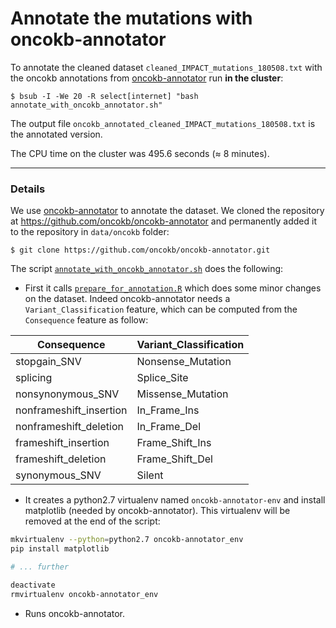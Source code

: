 # Annotate the mutations with oncokb-annotator

To annotate the cleaned dataset `cleaned_IMPACT_mutations_180508.txt` with the oncokb annotations from [oncokb-annotator](https://github.com/oncokb/oncokb-annotator) run **in the cluster**:
```shell
$ bsub -I -We 20 -R select[internet] "bash annotate_with_oncokb_annotator.sh"
```

The output file `oncokb_annotated_cleaned_IMPACT_mutations_180508.txt` is the annotated version.

The CPU time on the cluster was 495.6 seconds (≈ 8 minutes).

***

### Details

We use [oncokb-annotator](https://github.com/oncokb/oncokb-annotator) to annotate the dataset. We cloned the repository at https://github.com/oncokb/oncokb-annotator and permanently added it to the repository in `data/oncokb` folder:
```shell
$ git clone https://github.com/oncokb/oncokb-annotator.git
```

The script [`annotate_with_oncokb_annotator.sh`](https://github.com/ElsaB/impact-annotator/blob/master/data/oncokb/annotate_with_oncokb_annotator.sh) does the following:

* First it calls [`prepare_for_annotation.R`](https://github.com/ElsaB/impact-annotator/blob/master/data/oncokb/prepare_for_annotation.R) which does some minor changes on the dataset. Indeed oncokb-annotator needs a `Variant_Classification` feature, which can be computed from the `Consequence` feature as follow:

| Consequence               | Variant_Classification |
| ------------------------- | ---------------------- |
| stopgain_SNV 				| Nonsense_Mutation		 |
| splicing 					| Splice_Site			 |
| nonsynonymous_SNV 		| Missense_Mutation		 |
| nonframeshift_insertion 	| In_Frame_Ins			 |
| nonframeshift_deletion 	| In_Frame_Del			 |
| frameshift_insertion 		| Frame_Shift_Ins		 |
| frameshift_deletion 		| Frame_Shift_Del		 |
| synonymous_SNV 			| Silent				 |	

* It creates a python2.7 virtualenv named `oncokb-annotator-env` and install matplotlib (needed by oncokb-annotator). This virtualenv will be removed at the end of the script:
```bash
mkvirtualenv --python=python2.7 oncokb-annotator_env
pip install matplotlib

# ... further

deactivate
rmvirtualenv oncokb-annotator_env
```

* Runs oncokb-annotator.